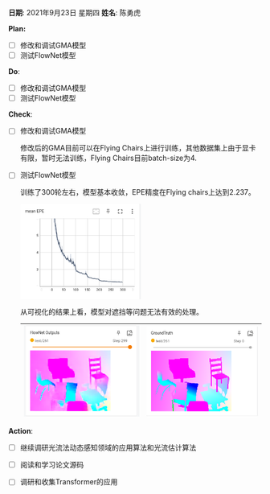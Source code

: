 **日期**: 2021年9月23日 星期四      **姓名**: 陈勇虎 

**Plan:**

- [ ] 修改和调试GMA模型
- [ ] 测试FlowNet模型

**Do**:

- [ ] 修改和调试GMA模型
- [ ] 测试FlowNet模型

**Check**:

- [ ] 修改和调试GMA模型

  修改后的GMA目前可以在Flying Chairs上进行训练，其他数据集上由于显卡有限，暂时无法训练，Flying Chairs目前batch-size为4.

- [ ] 测试FlowNet模型

	训练了300轮左右，模型基本收敛，EPE精度在Flying chairs上达到2.237。
  
  <img src = "./images/FlowNetPyTorch-9-23.4.png" align="center" style="width:50%">
  
  从可视化的结果上看，模型对遮挡等问题无法有效的处理。
  
  | <img src="./images/FlowNetPyTorch-9-23.1.png" style="zoom:80%;" /> | <img src="./images/FlowNetPyTorch-9-23.2.png" style="zoom:80%;" /> |
  | ------------------------------------------------------------ | ------------------------------------------------------------ |

**Action**:

- [ ] 继续调研光流法动态感知领域的应用算法和光流估计算法
- [ ] 阅读和学习论文源码
- [ ] 调研和收集Transformer的应用



​                











